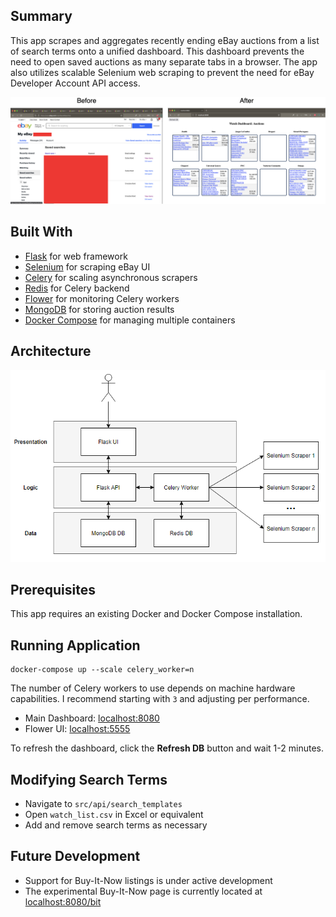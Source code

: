 ## Summary
This app scrapes and aggregates recently ending eBay auctions from a list of search terms onto a unified dashboard. This dashboard prevents the need to open saved auctions as many separate tabs in a browser. The app also utilizes scalable Selenium web scraping to prevent the need for eBay Developer Account API access.

![](./diagrams/before_after.png)


## **Built With**

 - [Flask](https://github.com/pallets/flask) for web framework 
 - [Selenium](https://github.com/SeleniumHQ/selenium) for scraping eBay UI
 - [Celery](https://github.com/celery/celery) for scaling asynchronous scrapers
 - [Redis](https://github.com/redis/redis) for Celery backend
 - [Flower](https://github.com/mher/flower) for monitoring Celery workers
 - [MongoDB](https://github.com/mongodb/mongo) for storing auction results
 - [Docker Compose](https://github.com/docker/compose) for managing multiple containers

## Architecture

![](./diagrams/architecture.png)

## Prerequisites

This app requires an existing Docker and Docker Compose installation.

## **Running Application**

    docker-compose up --scale celery_worker=n

The number of Celery workers to use depends on machine hardware capabilities. I recommend starting with `3` and adjusting per performance.

- Main Dashboard: [localhost:8080](localhost:8080)
- Flower UI: [localhost:5555](localhost:5555)

To refresh the dashboard, click the **Refresh DB** button and wait 1-2 minutes.

## Modifying Search Terms

 - Navigate to `src/api/search_templates` 
 - Open `watch_list.csv` in Excel or equivalent 
 - Add and remove search terms as necessary

## Future Development

 - Support for Buy-It-Now listings is under active development  
 - The experimental Buy-It-Now page is currently located at [localhost:8080/bit](localhost:8080/bit)

